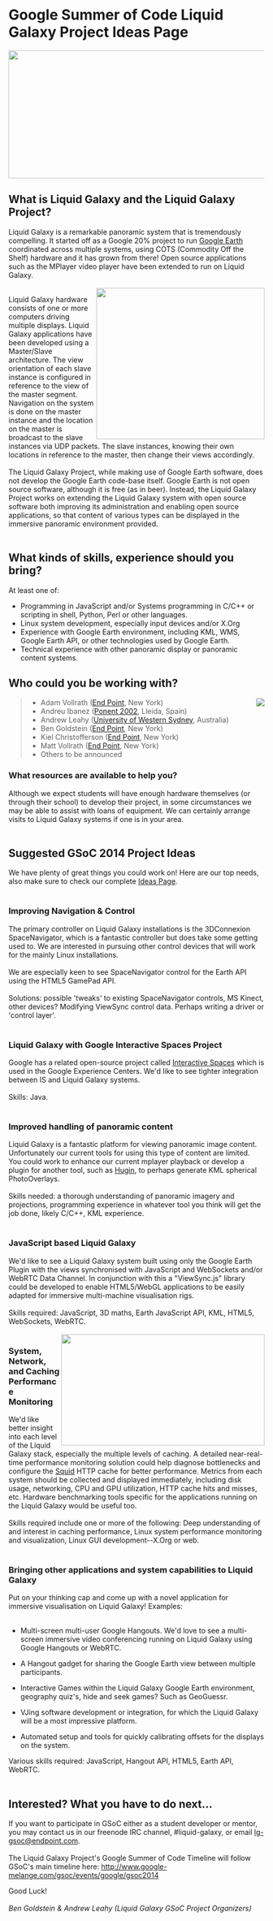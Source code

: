 # Google Summer of Code Liquid Galaxy Project Ideas Page #

<img src='http://lh4.googleusercontent.com/_jn_v5gODYp0/TXs9ZPRUX8I/AAAAAAAABMM/j14uYIzVTR4/s800/sf-pano-1024.jpg' width='800' height='252'>

<h2>What is Liquid Galaxy and the Liquid Galaxy Project?</h2>

Liquid Galaxy is a remarkable panoramic system that is tremendously compelling. It started off as a Google 20% project to run <a href='http://earth.google.com/'>Google Earth</a> coordinated across multiple systems, using COTS (Commodity Off the Shelf) hardware and it has grown from there! Open source applications such as the MPlayer video player have been extended to run on Liquid Galaxy.<br>
<br>
<img src='http://1-ps.googleusercontent.com/x/s.google-melange.appspot.com/www.google-melange.com/soc/content/2-1-20140207/images/gsoc/logo/landing-page-gsoc2014.png.pagespeed.ce.t4C4svuO-G.png' align='right' width='331' height='298'>

Liquid Galaxy hardware consists of one or more computers driving multiple displays. Liquid Galaxy applications have been developed using a Master/Slave architecture. The view orientation of each slave instance is configured in reference to the view of the master segment. Navigation on the system is done on the master instance and the location on the master is broadcast to the slave instances via UDP packets. The slave instances, knowing their own locations in reference to the master, then change their views accordingly.<br>
<br>
The Liquid Galaxy Project, while making use of Google Earth software, does not develop the Google Earth code-base itself. Google Earth is not open source software, although it is free (as in beer). Instead, the Liquid Galaxy Project works on extending the Liquid Galaxy system with open source software both improving its administration and enabling open source applications, so that content of various types can be displayed in the immersive panoramic environment provided.<br>
<br>
<h2>What kinds of skills, experience should you bring?</h2>

At least one of:<br>
<ul><li>Programming in JavaScript and/or Systems programming in C/C++ or scripting in shell, Python, Perl or other languages.<br>
</li><li>Linux system development, especially input devices and/or X.Org<br>
</li><li>Experience with Google Earth environment, including KML, WMS, Google Earth API, or other technologies used by Google Earth.<br>
</li><li>Technical experience with other panoramic display or panoramic content systems.</li></ul>

<h2>Who could you be working with?</h2>

<blockquote><img src='http://lh3.googleusercontent.com/_jn_v5gODYp0/TXs78hkdHEI/AAAAAAAABME/ecZRp8djx-o/lg-rig1small.png' align='right'>
<ul><li>Adam Vollrath (<a href='http://www.endpoint.com/team'>End Point</a>, New York)<br>
</li><li>Andreu Ibanez (<a href='http://www.ponent2002.com/'>Ponent 2002</a>, Lleida, Spain)<br>
</li><li>Andrew Leahy (<a href='http://www.uws.edu.au/'>University of Western Sydney</a>, Australia)<br>
</li><li>Ben Goldstein (<a href='http://www.endpoint.com/team'>End Point</a>, New York)<br>
</li><li>Kiel Christofferson (<a href='http://www.endpoint.com/team'>End Point</a>, New York)<br>
</li><li>Matt Vollrath (<a href='http://www.endpoint.com/team'>End Point</a>, New York)<br>
</li><li>Others to be announced</li></ul></blockquote>

<h3>What resources are available to help you?</h3>

Although we expect students will have enough hardware themselves (or through their school) to develop their project, in some circumstances we may be able to assist with loans of equipment. We can certainly arrange visits to Liquid Galaxy systems if one is in your area.<br>
<br>
<h2>Suggested GSoC 2014 Project Ideas</h2>

We have plenty of great things you could work on! Here are our top needs, also make sure to check our complete <a href='http://code.google.com/p/liquid-galaxy/wiki/IdeasPage'>Ideas Page</a>.<br>
<br>
<h3>Improving Navigation & Control</h3>

The primary controller on Liquid Galaxy installations is the 3DConnexion SpaceNavigator, which is a fantastic controller but does take some getting used to. We are interested in pursuing other control devices that will work for the mainly Linux installations.<br>
<br>
We are especially keen to see SpaceNavigator control for the Earth API using the HTML5 GamePad API.<br>
<br>
Solutions: possible 'tweaks' to existing SpaceNavigator controls, MS Kinect, other devices? Modifying ViewSync control data. Perhaps writing a driver or 'control layer'.<br>
<br>
<h3>Liquid Galaxy with Google Interactive Spaces Project</h3>

Google has a related open-source project called <a href='https://code.google.com/p/interactive-spaces/'>Interactive Spaces</a> which is used in the Google Experience Centers. We'd like to see tighter integration between IS and Liquid Galaxy systems.<br>
<br>
Skills: Java.<br>
<br>
<h3>Improved handling of panoramic content</h3>

Liquid Galaxy is a fantastic platform for viewing panoramic image content. Unfortunately our current tools for using this type of content are limited. You could work to enhance our current mplayer playback or develop a plugin for another tool, such as <a href='http://hugin.sourceforge.net/'>Hugin</a>, to perhaps generate KML spherical PhotoOverlays.<br>
<br>
Skills needed: a thorough understanding of panoramic imagery and projections, programming experience in whatever tool you think will get the job done, likely C/C++, KML experience.<br>
<br>
<h3>JavaScript based Liquid Galaxy</h3>

We'd like to see a Liquid Galaxy system built using only the Google Earth Plugin with the views synchronised with JavaScript and WebSockets and/or WebRTC Data Channel. In conjunction with this a "ViewSync.js" library could be developed to enable HTML5/WebGL applications to be easily adapted for immersive multi-machine visualisation rigs.<br>
<br>
Skills required: JavaScript, 3D maths, Earth JavaScript API, KML, HTML5, WebSockets, WebRTC.<br>
<br>
<img src='http://lh4.googleusercontent.com/--lzUVe5pJhY/T1lecucI3DI/AAAAAAAACAA/BQ9gl0l3NRs/s400/LG-Tron.jpg' align='right' width='400' height='219'>

<h3>System, Network, and Caching Performance Monitoring</h3>

We'd like better insight into each level of the Liquid Galaxy stack, especially the multiple levels of caching. A detailed near-real-time performance monitoring solution could help diagnose bottlenecks and configure the <a href='http://www.squid-cache.org/'>Squid</a> HTTP cache for better performance.  Metrics from each system should be collected and displayed immediately, including disk usage, networking, CPU and GPU utilization, HTTP cache hits and misses, etc. Hardware benchmarking tools specific for the applications running on the Liquid Galaxy would be useful too.<br>
<br>
Skills required include one or more of the following: Deep understanding of and interest in caching performance, Linux system performance monitoring and visualization, Linux GUI development--X.Org or web.<br>
<br>
<h3>Bringing other applications and system capabilities to Liquid Galaxy</h3>

Put on your thinking cap and come up with a novel application for immersive visualisation on Liquid Galaxy! Examples:<br>
<br>
<ul><li>Multi-screen multi-user Google Hangouts. We'd love to see a multi-screen immersive video conferencing running on Liquid Galaxy using Google Hangouts or WebRTC.</li></ul>

<ul><li>A Hangout gadget for sharing the Google Earth view between multiple participants.</li></ul>

<ul><li>Interactive Games within the Liquid Galaxy Google Earth environment, geography quiz's, hide and seek games? Such as GeoGuessr.</li></ul>

<ul><li>VJing software development or integration, for which the Liquid Galaxy will be a most impressive platform.</li></ul>

<ul><li>Automated setup and tools for quickly calibrating offsets for the displays on the system.</li></ul>

Various skills required: JavaScript, Hangout API, HTML5, Earth API, WebRTC.<br>
<br>
<h2>Interested? What you have to do next...</h2>

If you want to participate in GSoC either as a student developer or mentor, you may contact us in our freenode IRC channel, #liquid-galaxy, or email <a href='mailto:lg-gsoc@endpoint.com'>lg-gsoc@endpoint.com</a>.<br>
<br>
The Liquid Galaxy Project's Google Summer of Code Timeline will follow GSoC's main timeline here: <a href='http://www.google-melange.com/gsoc/events/google/gsoc2014'>http://www.google-melange.com/gsoc/events/google/gsoc2014</a>

Good Luck!<br>
<br>
<i>Ben Goldstein & Andrew Leahy (Liquid Galaxy GSoC Project Organizers)</i>